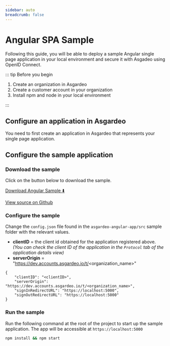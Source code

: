 ```yaml
---
sidebar: auto
breadcrumb: false
---
```


# Angular SPA Sample

Following this guide, you will be able to deploy a sample Angular single page application in your local environment and secure it with Asgadeo using OpenID Connect.

::: tip Before you begin

1. Create an organization in Asgardeo
2. Create a customer account in your organization
3. Install npm and node in your local environment

:::

## Configure an application in Asgardeo

You need to first create an application in Asgardeo that represents your single page application.

<CommonGuide guide='guides/fragments/configure-spa-in-asgardeo-for-sample.md'/>

## Configure the sample application

### Download the sample

Click on the button below to download the sample.

[Download Angular Sample :arrow_down:](https://github.com/asgardeo/asgardeo-auth-angular-sdk/releases/latest/download/asgardeo-angular-app.zip)

[View source on Github](https://github.com/asgardeo/asgardeo-auth-angular-sdk/tree/main/samples/asgardeo-angular-app)

### Configure the sample

Change the `config.json` file found in the `asgardeo-angular-app/src` sample folder with the relevant values.

- **clientID** = the client id obtained for the application registered above. _(You can check the client ID of the application in the `Protocol` tab of the application details view)_
- **serverOrigin** = "https://dev.accounts.asgardeo.io/t/<organization_name>"

``` json{2,3}
{
    "clientID": "<clientID>",
    "serverOrigin": "https://dev.accounts.asgardeo.io/t/<organization_name>",
    "signInRedirectURL": "https://localhost:5000",
    "signOutRedirectURL": "https://localhost:5000"
}
```

### Run the sample

Run the following command at the root of the project to start up the sample application. The app will be accessible at `https://localhost:5000` 

```bash
npm install && npm start
```
